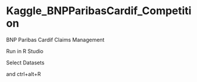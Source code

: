 # Kaggle_BNPParibasCardif_Competition
BNP Paribas Cardif Claims Management

Run in R Studio

Select Datasets

and ctrl+alt+R
